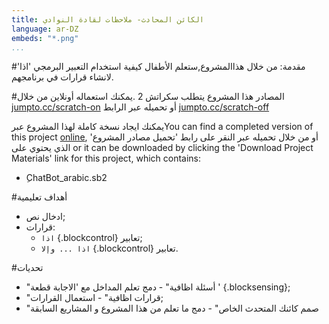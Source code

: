 ```yaml
---
title: الكائن المحادث- ملاحظات لقادة النوادي
language: ar-DZ
embeds: "*.png"
...
```


#مقدمة:
من خلال هذاالمشروع,ستعلم الأطفال كيفية استخدام التعبير البرمجي 'اذا' لانشاء قرارات في برنامجهم. 

#المصادر 
هذا المشروع يتطلب سكراتش 2 .يمكنك استعماله أونلاين من خلال 
[jumpto.cc/scratch-on](http://jumpto.cc/scratch-on) 
أو تحميله عبر الرابط 
[jumpto.cc/scratch-off](http://jumpto.cc/scratch-off) 

يمكنك ايجاد نسخة كاملة لهذا المشروع عبرYou can find a completed version of this project 
<a href="http://scratch.mit.edu/projects/26762091/#editor">online</a>,
 أو من خلال تحميله عبر النقر على رابط 'تحميل مصادر المشروع' الذي يحتوي على or it can be downloaded by clicking the 'Download Project Materials' link for this project, which contains:

+ ِChatBot_arabic.sb2

#أهداف تعليمية
+ ادخال نص;
+ قرارات:
	+ `اذا` {.blockcontrol} تعابير;
	+ `اذا ... وإلا` {.blockcontrol} تعابير.

#تحديات
+ "أسئلة اظافية" - دمج تعلم المداخل مع 'الاجابة قطعة ' {.blocksensing};
+ "قرارات اظافية" - استعمال القرارات;
+ "صمم كائنك المتحدث الخاص" - دمج ما تعلم من هذا المشروع و المشاريع السابقة
